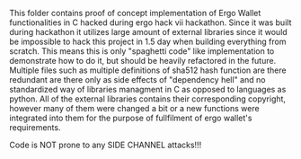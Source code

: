 This folder contains proof of concept implementation of Ergo Wallet functionalities in C hacked during ergo hack vii hackathon. Since it was built during hackathon it utilizes large amount of external libraries since it would be impossible to hack this project in 1.5 day when building everything from scratch. This means this is only "spaghetti code" like implementation to demonstrate how to do it, but should be heavily refactored in the future. Multiple files such as multiple definitions of sha512 hash function are there redundant are there only as side effects of "dependency hell" and no standardized way of libraries managment in C as opposed to languages as python. All of the external libraries contains their corresponding copyright, however many of them were changed a bit or a new functions were integrated into them for the purpose of fullfilment of ergo wallet's requirements.

Code is NOT prone to any SIDE CHANNEL attacks!!!
